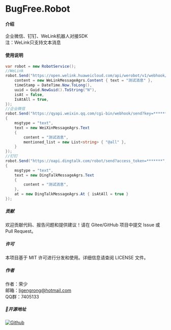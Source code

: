 # BugFree.Robot

#### 介绍
企业微信、钉钉、WeLink机器人对接SDK<br>
注：WeLink只支持文本消息

#### 使用说明
```cs
var robot = new RobotService();
//WeLink
robot.Send("https://open.welink.huaweicloud.com/api/werobot/v1/webhook/send?token=*******&channel=standard", new WeLinkMessageAgrs {
    content = new WeLinkMessageAgrs.Content { text = "测试消息" },
    timeStamp = DateTime.Now.ToLong(),
    uuid = Guid.NewGuid().ToString("N"),
    isAt = false,
    IsAtAll = true,
});
//企业微信
robot.Send("https://qyapi.weixin.qq.com/cgi-bin/webhook/send?key=*******", new WeiXinMessageAgrs
{
    msgtype = "text",
    text = new WeiXinMessageAgrs.Text
    {
        content = "测试消息",
        mentioned_list = new List<string> { "@all" },
    }
});
//钉钉
robot.Send("https://oapi.dingtalk.com/robot/send?access_token=*******", new DingTalkMessageAgrs
{
    msgtype = "text",
    text = new DingTalkMessageAgrs.Text
    {
        content = "测试消息",
    },
    at = new DingTalkMessageAgrs.At { isAtAll = true }
});
```
##### 贡献
欢迎贡献代码、报告问题和提供建议！请在 Gitee/GitHub 项目中提交 Issue 或 Pull Request。

##### 许可
本项目基于 MIT 许可进行分发和使用。详细信息请查阅 LICENSE 文件。

##### 作者
作者：荣少<br>
邮箱：ligengrong@hotmail.com<br>
QQ群：7405133

##### 🏅开源地址
[![Github](https://shields.io/badge/Github-https://github.com/ligengrong/BugFree-green?logo=github&style=flat&logoColor=red)](https://github.com/ligengrong/BugFree)<br/>
